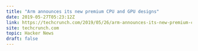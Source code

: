 ```yaml
---
title: "Arm announces its new premium CPU and GPU designs"
date: 2019-05-27T05:23:12Z
link: https://techcrunch.com/2019/05/26/arm-announces-its-new-premium-cpu-and-gpu-designs/?utm_medium=RSS&utm_source=hune
site: techcrunch.com
topic: Hacker News
draft: false
---
```

